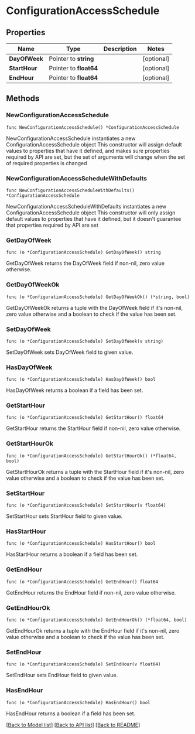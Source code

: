 # ConfigurationAccessSchedule

## Properties

Name | Type | Description | Notes
------------ | ------------- | ------------- | -------------
**DayOfWeek** | Pointer to **string** |  | [optional] 
**StartHour** | Pointer to **float64** |  | [optional] 
**EndHour** | Pointer to **float64** |  | [optional] 

## Methods

### NewConfigurationAccessSchedule

`func NewConfigurationAccessSchedule() *ConfigurationAccessSchedule`

NewConfigurationAccessSchedule instantiates a new ConfigurationAccessSchedule object
This constructor will assign default values to properties that have it defined,
and makes sure properties required by API are set, but the set of arguments
will change when the set of required properties is changed

### NewConfigurationAccessScheduleWithDefaults

`func NewConfigurationAccessScheduleWithDefaults() *ConfigurationAccessSchedule`

NewConfigurationAccessScheduleWithDefaults instantiates a new ConfigurationAccessSchedule object
This constructor will only assign default values to properties that have it defined,
but it doesn't guarantee that properties required by API are set

### GetDayOfWeek

`func (o *ConfigurationAccessSchedule) GetDayOfWeek() string`

GetDayOfWeek returns the DayOfWeek field if non-nil, zero value otherwise.

### GetDayOfWeekOk

`func (o *ConfigurationAccessSchedule) GetDayOfWeekOk() (*string, bool)`

GetDayOfWeekOk returns a tuple with the DayOfWeek field if it's non-nil, zero value otherwise
and a boolean to check if the value has been set.

### SetDayOfWeek

`func (o *ConfigurationAccessSchedule) SetDayOfWeek(v string)`

SetDayOfWeek sets DayOfWeek field to given value.

### HasDayOfWeek

`func (o *ConfigurationAccessSchedule) HasDayOfWeek() bool`

HasDayOfWeek returns a boolean if a field has been set.

### GetStartHour

`func (o *ConfigurationAccessSchedule) GetStartHour() float64`

GetStartHour returns the StartHour field if non-nil, zero value otherwise.

### GetStartHourOk

`func (o *ConfigurationAccessSchedule) GetStartHourOk() (*float64, bool)`

GetStartHourOk returns a tuple with the StartHour field if it's non-nil, zero value otherwise
and a boolean to check if the value has been set.

### SetStartHour

`func (o *ConfigurationAccessSchedule) SetStartHour(v float64)`

SetStartHour sets StartHour field to given value.

### HasStartHour

`func (o *ConfigurationAccessSchedule) HasStartHour() bool`

HasStartHour returns a boolean if a field has been set.

### GetEndHour

`func (o *ConfigurationAccessSchedule) GetEndHour() float64`

GetEndHour returns the EndHour field if non-nil, zero value otherwise.

### GetEndHourOk

`func (o *ConfigurationAccessSchedule) GetEndHourOk() (*float64, bool)`

GetEndHourOk returns a tuple with the EndHour field if it's non-nil, zero value otherwise
and a boolean to check if the value has been set.

### SetEndHour

`func (o *ConfigurationAccessSchedule) SetEndHour(v float64)`

SetEndHour sets EndHour field to given value.

### HasEndHour

`func (o *ConfigurationAccessSchedule) HasEndHour() bool`

HasEndHour returns a boolean if a field has been set.


[[Back to Model list]](../README.md#documentation-for-models) [[Back to API list]](../README.md#documentation-for-api-endpoints) [[Back to README]](../README.md)


